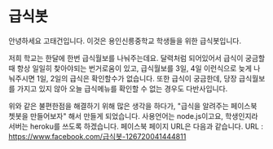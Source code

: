 급식봇
========

안녕하세요 고태건입니다. 이것은 용인신릉중학교 학생들을 위한 급식봇입니다.

저희 학교는 한달에 한번 급식월보를 나눠주는데요.
달력처럼 되어있어서 급식이 궁금할때 항상 일일히 찾아야되는 번거로움이 있고,
급식월보를 3일, 4일 이런식으로 늦게 나눠주시면 1일, 2일의 급식은 확인할수가 없습니다.
또한 급식이 궁금한데, 당장 급식월보를 가지고 있지 않아 오늘 급식메뉴를 확인할 수 없는 경우도 다반사입니다.

위와 같은 불편한점을 해결하기 위해 많은 생각을 하다가, "급식을 알려주는 페이스북 쳇봇을 만들어보자" 해서 만들게 되었습니다.
사용언어는 node.js이고요, 학생인지라 서버는 heroku를 쓰도록 하겠습니다.
페이스북 페이지 URL은 다음과 같습니다.
URL : <https://www.facebook.com/급식봇-126720041444811>
